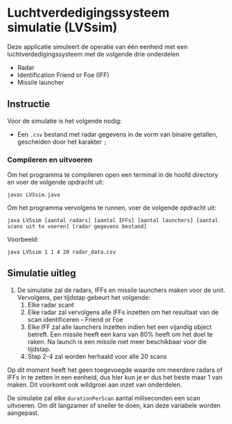 # Luchtverdedigingssysteem simulatie (LVSsim)
Deze applicatie simuleert de operatie van één eenheid met een luchtverdedigingssysteem met de volgende drie onderdelen

- Radar
- Identification Friend or Foe (IFF)
- Missile launcher

## Instructie
Voor de simulatie is het volgende nodig:
- Een `.csv` bestand met radar gegevens in de vorm van binaire getallen, gescheiden door het karakter `;`

### Compileren en uitvoeren
Om het programma te compileren open een terminal in de hoofd directory en voer de volgende opdracht uit:
```
javac LVSsim.java
```

Om het programma vervolgens te runnen, voer de volgende opdracht uit:
```
java LVSsim [aantal radars] [aantal IFFs] [aantal launchers] [aantal scans uit te voeren] [radar gegevens bestand]
```

Voorbeeld:
```
java LVSsim 1 1 4 20 radar_data.csv
```

## Simulatie uitleg
1. De simulatie zal de radars, IFFs en missile launchers maken voor de unit.\
Vervolgens, per tijdstap gebeurt het volgende:
    1. Elke radar scant
    2. Elke radar zal vervolgens alle IFFs inzetten om het resultaat van de scan identificeren - Friend or Foe
    4. Elke IFF zal alle launchers inzetten indien het een vijandig object betreft. Een missile heeft een kans van 80% heeft om het doel te raken. Na launch is een missile niet meer beschikbaar voor die tijdstap.
    5. Stap 2-4 zal worden herhaald voor alle 20 scans

Op dit moment heeft het geen toegevoegde waarde om meerdere radars of IFFs in te zetten in een eenheid, dus hier kun je er dus het beste maar 1 van maken. Dit voorkomt ook wildgroei aan inzet van onderdelen.

De simulatie zal elke `durationPerScan` aantal miliseconden een scan uitvoeren. Om dit langzamer of sneller te doen, kan deze variabele worden aangepast.